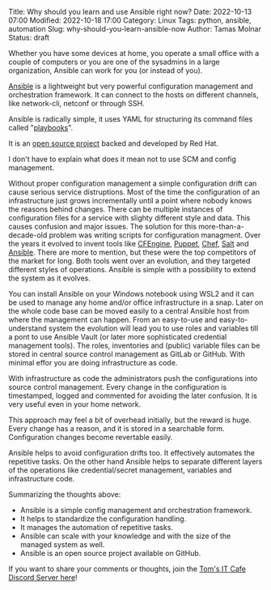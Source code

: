 Title: Why should you learn and use Ansible right now?
Date: 2022-10-13 07:00
Modified: 2022-10-18 17:00
Category: Linux
Tags: python, ansible, automation
Slug: why-should-you-learn-ansible-now
Author: Tamas Molnar
Status: draft

Whether you have some devices at home, you operate a small office with a couple of computers or you are one of the sysadmins in a large organization, Ansible can work for you (or instead of you).

[Ansible](https://docs.ansible.com/ansible-core/devel/index.html) is a lightweight but very powerful configuration management and orchestration framework. It can connect to the hosts on different channels, like network-cli, netconf or through SSH.

Ansible is radically simple, it uses YAML for structuring its command files called "[playbooks](https://docs.ansible.com/ansible-core/devel/playbook_guide/index.html)".

It is an [open source project](https://github.com/ansible/ansible) backed and developed by Red Hat.

I don't have to explain what does it mean not to use SCM and config management.

Without proper configuration management a simple configuration drift can cause serious service distruptions.
Most of the time the configuration of an infrastructure just grows incrementally until a point where nobody knows the reasons behind changes. There can be multiple instances of configuration files for a service with slighty different style and data. This causes confusion and major issues. The solution for this more-than-a-decade-old problem was writing scripts for configuration managment. Over the years it evolved to invent tools like [CFEngine](https://cfengine.com/), [Puppet](https://puppet.com/), [Chef](https://www.chef.io/), [Salt](https://saltproject.io/) and [Ansible](https://www.ansible.com/). There are more to mention, but these were the top competitors of the market for long. Both tools went over an evolution, and they targeted different styles of operations. Ansible is simple with a possibility to extend the system as it evolves.

You can install Ansible on your Windows notebook using WSL2 and it can be used to manage any home and/or office infrastructure in a snap. Later on the whole code base can be moved easily to a central Ansible host from where the management can happen. From an easy-to-use and easy-to-understand system the evolution will lead you to use roles and variables till a pont to use Ansible Vault (or later more sophisticated credential management tools). The roles, inventories and (public) variable files can be stored in central source control management as GitLab or GitHub. With minimal effor you are doing infrastructure as code.

With infrastructure as code the administrators push the configurations into source control management. Every change in the configuration is timestamped, logged and commented for avoiding the later confusion. It is very useful even in your home network.

This approach may feel a bit of overhead initially, but the reward is huge. Every change has a reason, and it is stored in a searchable form. Configuration changes become revertable easily.

Ansible helps to avoid configuration drifts too. It effectively automates the repetitive tasks. On the other hand Ansible helps to separate different layers of the operations like credential/secret management, variables and infrastructure code.

Summarizing the thoughts above:

- Ansible is a simple config management and orchestration framework.
- It helps to standardize the configuration handling.
- It manages the automation of repetitive tasks.
- Ansible can scale with your knowledge and with the size of the managed system as well.
- Ansible is an open source project available on GitHub.

If you want to share your comments or thoughts, join the [Tom's IT Cafe Discord Server here](https://discord.gg/4829xMBm)!